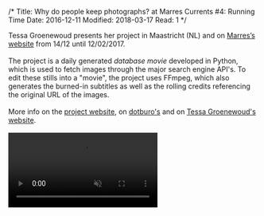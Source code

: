 /*
Title: Why do people keep photographs? at Marres Currents #4: Running Time
Date: 2016-12-11
Modified: 2018-03-17
Read: 1
*/

Tessa Groenewoud presents her project in Maastricht (NL) and on 
<a href='http://www.marres.org/programmas/marres-currents-4-tessa-groenewoud/' target='_blank'>Marres’s website</a> 
from 14/12 until 12/02/2017.  
<br>
The project is a daily generated *database movie* developed in Python, which is used to fetch images through
 the major search engine API's. To edit these stills into a "movie", the project uses FFmpeg, which
also generates the burned-in subtitles as well as the rolling credits referencing the original URL of the images.  
<br>
More info on the 
<a href='http://whydopeoplekeepphotographs.net/' target='_blank' rel='noopener'>project website</a>,
on 
<a href='https://dotburo.org/why-do-people-keep-photographs/' target='_blank' rel='noopener'>dotburo's</a> 
and on 
<a href='http://www.tessagroenewoud.nl/works/Why-do-People-keep-Photographs' target='_blank' rel='noopener'>Tessa Groenewoud's website</a>.  
<br>
<video preload="auto" muted="" controls>
    <source src="http://whydopeoplekeepphotographs.net/videos/wdpkp-2017-04-12.mp4" type="video/mp4">
</video>
